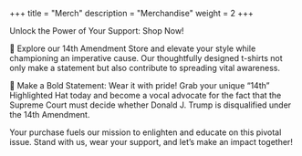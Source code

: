 +++
title = "Merch"
description = "Merchandise"
weight = 2
+++

Unlock the Power of Your Support: Shop Now!

🛒 Explore our 14th Amendment Store and elevate your style while championing an imperative cause. Our thoughtfully designed t-shirts not only make a statement but also contribute to spreading vital awareness.

🧢 Make a Bold Statement: Wear it with pride! Grab your unique “14th” Highlighted Hat today and become a vocal advocate for the fact that the Supreme Court must decide whether Donald J. Trump is disqualified under the 14th Amendment.

Your purchase fuels our mission to enlighten and educate on this pivotal issue. Stand with us, wear your support, and let’s make an impact together!
